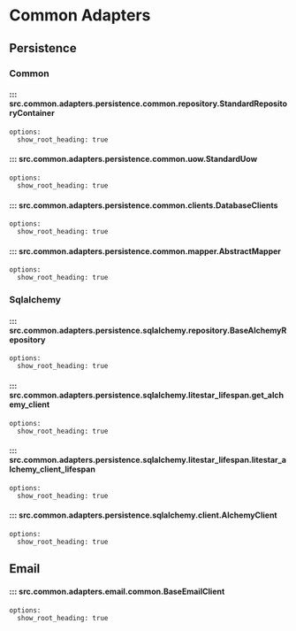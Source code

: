 # Common Adapters

## Persistence

### Common

#### ::: src.common.adapters.persistence.common.repository.StandardRepositoryContainer
    options:
      show_root_heading: true
#### ::: src.common.adapters.persistence.common.uow.StandardUow
    options:
      show_root_heading: true
#### ::: src.common.adapters.persistence.common.clients.DatabaseClients
    options:
      show_root_heading: true
#### ::: src.common.adapters.persistence.common.mapper.AbstractMapper
    options:
      show_root_heading: true

### Sqlalchemy

#### ::: src.common.adapters.persistence.sqlalchemy.repository.BaseAlchemyRepository
    options:
      show_root_heading: true
#### ::: src.common.adapters.persistence.sqlalchemy.litestar_lifespan.get_alchemy_client
    options:
      show_root_heading: true
#### ::: src.common.adapters.persistence.sqlalchemy.litestar_lifespan.litestar_alchemy_client_lifespan
    options:
      show_root_heading: true
#### ::: src.common.adapters.persistence.sqlalchemy.client.AlchemyClient
    options:
      show_root_heading: true

## Email

#### ::: src.common.adapters.email.common.BaseEmailClient
    options:
      show_root_heading: true